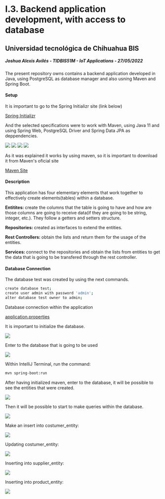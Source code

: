 <h1>I.3. Backend application development, with access to database</h1>

<h2>Universidad tecnológica de Chihuahua BIS</h2>

<h5>Joshua Alexis Avilés - TIDBIS51M - IoT Applications - 27/05/2022</h5>

<p>The present repository owns contains a backend application developed in Java, using PostgreSQL as database manager and also usning Maven and Spring Boot.</p>

<h4>Setup</h4>

<p>It is important to go to the Spring Initializr site (link below)</p>

<a href="https://start.spring.io/">Spring Initializr</a>

<p>And the selected specifications were to work with Maven, using Java 11 and using Spring Web, PostgreSQL Driver and Spring Data JPA as deppendencies.</p>

<img src="https://github.com/JoshuaAv07/Backend-App-DB-Connection/blob/master/images/0.PNG?raw=true"/>
<img src="https://github.com/JoshuaAv07/Backend-App-DB-Connection/blob/master/images/1.1.PNG?raw=true"/>
<img src="https://github.com/JoshuaAv07/Backend-App-DB-Connection/blob/master/images/1.2.PNG?raw=true"/>
<img src="https://github.com/JoshuaAv07/Backend-App-DB-Connection/blob/master/images/1.9.PNG?raw=true"/>

<p>As it was explained it works by using maven, so it is important to download it from Maven's oficial site</p>

<a href="https://maven.apache.org/">Maven Site</a>

<h4>Description</h4>

<p>This application has four elementary elements that work together to effectively create elements(tables) within a database.</p>
<p><b>Entitites: </b>create the columns that the table is going to have and how are those columns are going to receive data(if they are going to be string, integer, etc.). They follow a getters and setters structure.</p>
<p><b>Repositories: </b>created as interfaces to extend the entities.</p>
<p><b>Rest Controllers: </b>obtain the lists and return them for the usage of the entities.</p>
<p><b>Services: </b>connect to the repositories and obtain the lists from entities to get the data that is going to be transfered through the rest controller.</p>

<h4>Database Connection</h4>

<p>The database test was created by using the next commands.</p>

```bash
create database test;
create user admin with password 'admin';
alter database test owner to admin;
```

<p>Database connection within the application</p>
<a href="https://github.com/JoshuaAv07/Backend-App-DB-Connection/blob/master/src/main/resources/application.properties">application.properties</a>

<p>It is important to initialize the database.</p>
<img src="https://github.com/JoshuaAv07/Backend-App-DB-Connection/blob/master/images/1.PNG?raw=true"/>

<p>Enter to the database that is going to be used</p>
<img src="https://github.com/JoshuaAv07/Backend-App-DB-Connection/blob/master/images/2.PNG?raw=true"/>

<p>Within IntelliJ Terminal, run the command: </p>

```bash
mvn spring-boot:run
```

<p>After having initialized maven, enter to the database, it will be possible to see the entities that were created.</p>
<img src="https://github.com/JoshuaAv07/Backend-App-DB-Connection/blob/master/images/3.PNG?raw=true"/>

<p>Then it will be possible to start to make queries within the database.</p>
<img src="https://github.com/JoshuaAv07/Backend-App-DB-Connection/blob/master/images/4.PNG?raw=true"/>

<p>Make an insert into costumer_entity:</p>
<img src="https://github.com/JoshuaAv07/Backend-App-DB-Connection/blob/master/images/5.PNG?raw=true"/>

<p>Updating costumer_entity:</p>
<img src="https://github.com/JoshuaAv07/Backend-App-DB-Connection/blob/master/images/6.PNG?raw=true"/>

<p>Inserting into supplier_entity:</p>
<img src="https://github.com/JoshuaAv07/Backend-App-DB-Connection/blob/master/images/7.PNG?raw=true"/>

<p>Inserting into product_entity:</p>
<img src="https://github.com/JoshuaAv07/Backend-App-DB-Connection/blob/master/images/9.PNG?raw=true"/>
